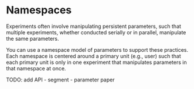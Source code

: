 # Namespaces

Experiments often involve manipulating persistent parameters,
such that multiple experiments, whether conducted serially or in parallel,
manipulate the same parameters.

You can use a namespace model of parameters to support these practices.
Each namespace is centered around a primary unit (e.g., user) such that each primary unit
is only in one experiment that manipulates parameters in that namespace at once.




TODO: add API - segment - parameter paper
